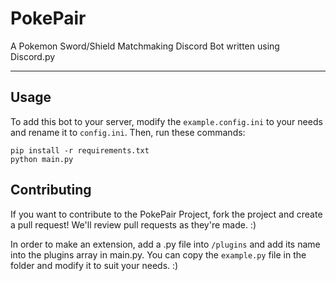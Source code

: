 # PokePair

A Pokemon Sword/Shield Matchmaking Discord Bot written using Discord.py

-----

## Usage

To add this bot to your server, modify the `example.config.ini` to your needs and rename it to `config.ini`. Then, run these commands:

```
pip install -r requirements.txt
python main.py
```

## Contributing

If you want to contribute to the PokePair Project, fork the project and create a pull request! We'll review pull requests as they're made. :)

In order to make an extension, add a .py file into `/plugins` and add its name into the plugins array in main.py. You can copy the `example.py` file in the folder and modify it to suit your needs. :)